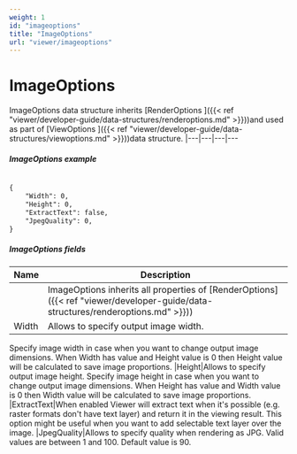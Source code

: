 ```yaml
---
weight: 1
id: "imageoptions"
title: "ImageOptions"
url: "viewer/imageoptions"
---
```


# ImageOptions #

ImageOptions data structure inherits [RenderOptions ]({{< ref "viewer/developer-guide/data-structures/renderoptions.md" >}}))and used as part of [ViewOptions ]({{< ref "viewer/developer-guide/data-structures/viewoptions.md" >}}))data structure. 
|---|---|---|---

##### ImageOptions example #####

```html 

{
	"Width": 0,
	"Height": 0,
	"ExtractText": false,
	"JpegQuality": 0,
}

 ```

##### ImageOptions fields #####

|Name|Description
|---|---
|<RenderOptions fields>|ImageOptions inherits all properties of [RenderOptions]({{< ref "viewer/developer-guide/data-structures/renderoptions.md" >}}))
|Width|Allows to specify output image width. 
Specify image width in case when you want to change output image dimensions.
When Width has value and Height value is 0 then Height value will be calculated 
to save image proportions.
|Height|Allows to specify output image height. 
Specify image height in case when you want to change output image dimensions.
When Height has value and Width value is 0 then Width value will be calculated 
to save image proportions.
|ExtractText|When enabled Viewer will extract text when it's possible (e.g. raster formats don't have text layer) and
return it in the viewing result.
This option might be useful when you want to add selectable text layer over the image.
|JpegQuality|Allows to specify quality when rendering as JPG.
Valid values are between 1 and 100. 
Default value is 90.

